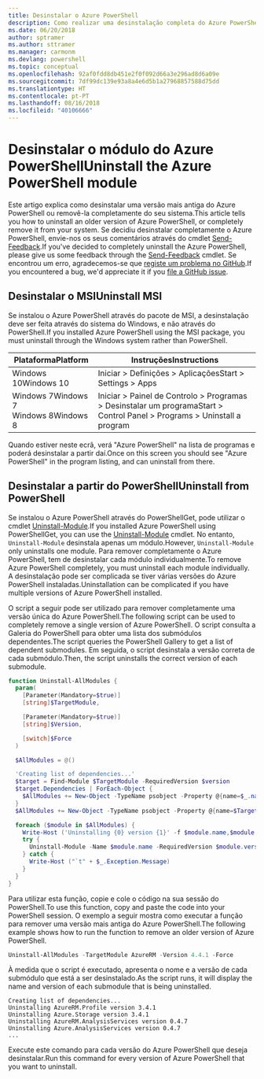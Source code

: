```yaml
---
title: Desinstalar o Azure PowerShell
description: Como realizar uma desinstalação completa do Azure PowerShell
ms.date: 06/20/2018
author: sptramer
ms.author: sttramer
ms.manager: carmonm
ms.devlang: powershell
ms.topic: conceptual
ms.openlocfilehash: 92af0fdd8db451e2f0f092d66a3e296ad8d6a09e
ms.sourcegitcommit: 7df99dc139e93a8a4e6d5b1a27968857588d75dd
ms.translationtype: HT
ms.contentlocale: pt-PT
ms.lasthandoff: 08/16/2018
ms.locfileid: "40106666"
---
```

# <a name="uninstall-the-azure-powershell-module"></a><span data-ttu-id="fdd62-103">Desinstalar o módulo do Azure PowerShell</span><span class="sxs-lookup"><span data-stu-id="fdd62-103">Uninstall the Azure PowerShell module</span></span>

<span data-ttu-id="fdd62-104">Este artigo explica como desinstalar uma versão mais antiga do Azure PowerShell ou removê-la completamente do seu sistema.</span><span class="sxs-lookup"><span data-stu-id="fdd62-104">This article tells you how to uninstall an older version of Azure PowerShell, or completely remove it from your system.</span></span> <span data-ttu-id="fdd62-105">Se decidiu desinstalar completamente o Azure PowerShell, envie-nos os seus comentários através do cmdlet [Send-Feedback](/powershell/module/azurerm.profile/send-feedback).</span><span class="sxs-lookup"><span data-stu-id="fdd62-105">If you've decided to completely uninstall the Azure PowerShell, please give us some feedback through the [Send-Feedback](/powershell/module/azurerm.profile/send-feedback) cmdlet.</span></span>
<span data-ttu-id="fdd62-106">Se encontrou um erro, agradecemos-se que [registe um problema no GitHub](https://github.com/azure/azure-powershell/issues).</span><span class="sxs-lookup"><span data-stu-id="fdd62-106">If you encountered a bug, we'd appreciate it if you [file a GitHub issue](https://github.com/azure/azure-powershell/issues).</span></span>

## <a name="uninstall-msi"></a><span data-ttu-id="fdd62-107">Desinstalar o MSI</span><span class="sxs-lookup"><span data-stu-id="fdd62-107">Uninstall MSI</span></span>

<span data-ttu-id="fdd62-108">Se instalou o Azure PowerShell através do pacote de MSI, a desinstalação deve ser feita através do sistema do Windows, e não através do PowerShell.</span><span class="sxs-lookup"><span data-stu-id="fdd62-108">If you installed Azure PowerShell using the MSI package, you must uninstall through the Windows system rather than PowerShell.</span></span>

| <span data-ttu-id="fdd62-109">Plataforma</span><span class="sxs-lookup"><span data-stu-id="fdd62-109">Platform</span></span> | <span data-ttu-id="fdd62-110">Instruções</span><span class="sxs-lookup"><span data-stu-id="fdd62-110">Instructions</span></span> |
|----------|--------------|
| <span data-ttu-id="fdd62-111">Windows 10</span><span class="sxs-lookup"><span data-stu-id="fdd62-111">Windows 10</span></span> | <span data-ttu-id="fdd62-112">Iniciar > Definições > Aplicações</span><span class="sxs-lookup"><span data-stu-id="fdd62-112">Start > Settings > Apps</span></span> |
| <span data-ttu-id="fdd62-113">Windows 7</span><span class="sxs-lookup"><span data-stu-id="fdd62-113">Windows 7</span></span> </br><span data-ttu-id="fdd62-114">Windows 8</span><span class="sxs-lookup"><span data-stu-id="fdd62-114">Windows 8</span></span> | <span data-ttu-id="fdd62-115">Iniciar > Painel de Controlo > Programas > Desinstalar um programa</span><span class="sxs-lookup"><span data-stu-id="fdd62-115">Start > Control Panel > Programs > Uninstall a program</span></span> |

<span data-ttu-id="fdd62-116">Quando estiver neste ecrã, verá "Azure PowerShell" na lista de programas e poderá desinstalar a partir daí.</span><span class="sxs-lookup"><span data-stu-id="fdd62-116">Once on this screen you should see "Azure PowerShell" in the program listing, and can uninstall from there.</span></span>

## <a name="uninstall-from-powershell"></a><span data-ttu-id="fdd62-117">Desinstalar a partir do PowerShell</span><span class="sxs-lookup"><span data-stu-id="fdd62-117">Uninstall from PowerShell</span></span>

<span data-ttu-id="fdd62-118">Se instalou o Azure PowerShell através do PowerShellGet, pode utilizar o cmdlet [Uninstall-Module](/powershell/module/powershellget/uninstall-module).</span><span class="sxs-lookup"><span data-stu-id="fdd62-118">If you installed Azure PowerShell using PowerShellGet, you can use the [Uninstall-Module](/powershell/module/powershellget/uninstall-module) cmdlet.</span></span> <span data-ttu-id="fdd62-119">No entanto, `Uninstall-Module` desinstala apenas um módulo.</span><span class="sxs-lookup"><span data-stu-id="fdd62-119">However, `Uninstall-Module` only uninstalls one module.</span></span> <span data-ttu-id="fdd62-120">Para remover completamente o Azure PowerShell, tem de desinstalar cada módulo individualmente.</span><span class="sxs-lookup"><span data-stu-id="fdd62-120">To remove Azure PowerShell completely, you must uninstall each module individually.</span></span> <span data-ttu-id="fdd62-121">A desinstalação pode ser complicada se tiver várias versões do Azure PowerShell instaladas.</span><span class="sxs-lookup"><span data-stu-id="fdd62-121">Uninstallation can be complicated if you have multiple versions of Azure PowerShell installed.</span></span>

<span data-ttu-id="fdd62-122">O script a seguir pode ser utilizado para remover completamente uma versão única do Azure PowerShell.</span><span class="sxs-lookup"><span data-stu-id="fdd62-122">The following script can be used to completely remove a single version of Azure PowerShell.</span></span> <span data-ttu-id="fdd62-123">O script consulta a Galeria do PowerShell para obter uma lista dos submódulos dependentes.</span><span class="sxs-lookup"><span data-stu-id="fdd62-123">The script queries the PowerShell Gallery to get a list of dependent submodules.</span></span> <span data-ttu-id="fdd62-124">Em seguida, o script desinstala a versão correta de cada submódulo.</span><span class="sxs-lookup"><span data-stu-id="fdd62-124">Then, the script uninstalls the correct version of each submodule.</span></span>

```powershell
function Uninstall-AllModules {
  param(
    [Parameter(Mandatory=$true)]
    [string]$TargetModule,

    [Parameter(Mandatory=$true)]
    [string]$Version,

    [switch]$Force
  )

  $AllModules = @()

  'Creating list of dependencies...'
  $target = Find-Module $TargetModule -RequiredVersion $version
  $target.Dependencies | ForEach-Object {
    $AllModules += New-Object -TypeName psobject -Property @{name=$_.name; version=$_.requiredversion}
  }
  $AllModules += New-Object -TypeName psobject -Property @{name=$TargetModule; version=$Version}

  foreach ($module in $AllModules) {
    Write-Host ('Uninstalling {0} version {1}' -f $module.name,$module.version)
    try {
      Uninstall-Module -Name $module.name -RequiredVersion $module.version -Force:$Force -ErrorAction Stop
    } catch {
      Write-Host ("`t" + $_.Exception.Message)
    }
  }
}
```

<span data-ttu-id="fdd62-125">Para utilizar esta função, copie e cole o código na sua sessão do PowerShell.</span><span class="sxs-lookup"><span data-stu-id="fdd62-125">To use this function, copy and paste the code into your PowerShell session.</span></span> <span data-ttu-id="fdd62-126">O exemplo a seguir mostra como executar a função para remover uma versão mais antiga do Azure PowerShell.</span><span class="sxs-lookup"><span data-stu-id="fdd62-126">The following example shows how to run the function to remove an older version of Azure PowerShell.</span></span>

```powershell
Uninstall-AllModules -TargetModule AzureRM -Version 4.4.1 -Force
```

<span data-ttu-id="fdd62-127">À medida que o script é executado, apresenta o nome e a versão de cada submódulo que está a ser desinstalado.</span><span class="sxs-lookup"><span data-stu-id="fdd62-127">As the script runs, it will display the name and version of each submodule that is being uninstalled.</span></span>

```output
Creating list of dependencies...
Uninstalling AzureRM.Profile version 3.4.1
Uninstalling Azure.Storage version 3.4.1
Uninstalling AzureRM.AnalysisServices version 0.4.7
Uninstalling Azure.AnalysisServices version 0.4.7
...
```

<span data-ttu-id="fdd62-128">Execute este comando para cada versão do Azure PowerShell que deseja desinstalar.</span><span class="sxs-lookup"><span data-stu-id="fdd62-128">Run this command for every version of Azure PowerShell that you want to uninstall.</span></span>

